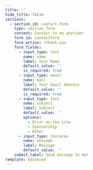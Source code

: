 ```yaml
---
title: ''
hide_title: false
sections:
  - section_id: contact-form
    type: section_form
    content: Contact to me anytime!
    form_id: contactForm
    form_action: /thank-you
    form_fields:
      - input_type: text
        name: name
        label: Your Name
        default_value: ''
        is_required: true
      - input_type: email
        name: mail
        label: Your Email Address
        default_value: ''
        is_required: true
      - input_type: text
        name: subject
        label: Subject
        default_value: ''
        options:
          - Error on the site
          - Sponsorship
          - Other
      - input_type: textarea
        name: message
        label: Message
        default_value: ''
    submit_label: Send message to me!
template: advanced
---
```

